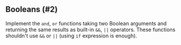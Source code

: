 ## Booleans (#2)

Implement the `and`, `or` functions taking two Boolean arguments
and returning the same results as built-in `&&`, `||` operators.
These functions shouldn't use `&&` or `||` (using `if` expression is enough).